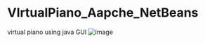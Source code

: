 # VIrtualPiano_Aapche_NetBeans
virtual piano using java GUI
![image](https://github.com/Jalakamhima/VIrtualPiano_Aapche_NetBeans/assets/106132122/b2c95b85-0153-48ac-b009-e92c91a995d4)
